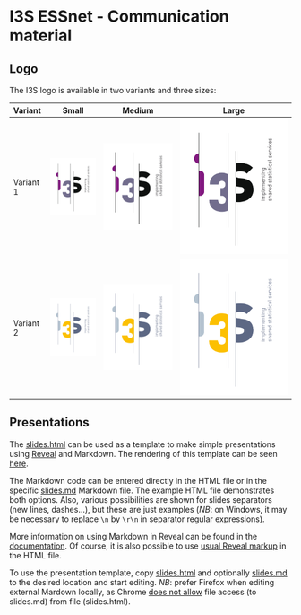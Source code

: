 # I3S ESSnet - Communication material

## Logo

The I3S logo is available in two variants and three sizes:

| Variant | Small | Medium | Large |
|:--- |:---:|:---:|:---:|
| Variant 1 | ![Logo 1 small](i3s-logo-1-small.png "Logo 1 small") | ![Logo 1 medium](i3s-logo-1-medium.png "Logo 1 medium") | ![Logo 1 large](i3s-logo-1-large.png "Logo 1 large") |
| Variant 2 | ![Logo 2 small](i3s-logo-2-small.png "Logo 2 small") | ![Logo 2 medium](i3s-logo-2-medium.png "Logo 2 medium") | ![Logo 2 large](i3s-logo-2-large.png "Logo 2 large") |


## Presentations

The [slides.html](slides.html) can be used as a template to make simple presentations using [Reveal](https://revealjs.com/) and Markdown. The rendering of this template can be seen [here](https://i3s-essnet.github.io/Documents/communication/slides.html).

The Markdown code can be entered directly in the HTML file or in the specific [slides.md](slides.md) Markdown file. The example HTML file demonstrates both options. Also, various possibilities are shown for slides separators (new lines, dashes...), but these are just examples (*NB*: on Windows, it may be necessary to replace `\n` by `\r\n` in separator regular expressions).

More information on using Markdown in Reveal can be found in the [documentation](https://github.com/hakimel/reveal.js#markdown). Of course, it is also possible to use [usual Reveal markup](https://github.com/hakimel/reveal.js#instructions) in the HTML file.

To use the presentation template, copy [slides.html](slides.html) and optionally [slides.md](slides.md) to the desired location and start editing. *NB*: prefer Firefox when editing external Mardown locally, as Chrome [does not allow](http://www.chrome-allow-file-access-from-file.com/) file access (to slides.md) from file (slides.html).

